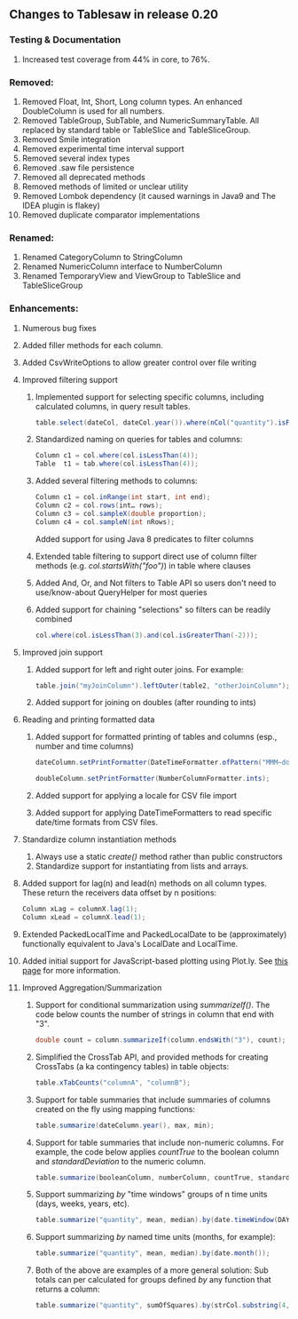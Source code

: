 ## Changes to Tablesaw in release 0.20

### Testing & Documentation

1. Increased test coverage from 44% in core, to 76%.

### Removed:

1. Removed Float, Int, Short, Long column types. An enhanced DoubleColumn is used for all numbers. 
2. Removed TableGroup, SubTable, and NumericSummaryTable. All replaced by standard table or TableSlice and TableSliceGroup.
3. Removed Smile integration
4. Removed experimental time interval support
5. Removed several index types
6. Removed .saw file persistence
7. Removed all deprecated methods
8. Removed methods of limited or unclear utility 
9. Removed Lombok dependency (it caused warnings in Java9 and The IDEA plugin is flakey)
10. Removed duplicate comparator implementations 

### Renamed:

1. Renamed CategoryColumn to StringColumn
1. Renamed NumericColumn interface to NumberColumn
1. Renamed TemporaryView and ViewGroup to TableSlice and TableSliceGroup

### Enhancements:

1. Numerous bug fixes

1. Added filler methods for each column.

1. Added CsvWriteOptions to allow greater control over file writing

1. Improved filtering support
    1. Implemented support for selecting specific columns, including calculated columns, in query result tables.

       ```java
       table.select(dateCol, dateCol.year()).where(nCol("quantity").isPositive());
       ```

    1. Standardized naming on queries for tables and columns:

       ```java
       Column c1 = col.where(col.isLessThan(4));
       Table  t1 = tab.where(col.isLessThan(4));
       ```

    1. Added several filtering methods to columns: 

       ```java
       Column c1 = col.inRange(int start, int end);
       Column c2 = col.rows(int… rows);
       Column c3 = col.sampleX(double proportion);
       Column c4 = col.sampleN(int nRows);
       ```

       Added support for using Java 8 predicates to filter columns

    1. Extended table filtering to support direct use of column filter methods (e.g. *col.startsWith("foo")*) in table where clauses

    1. Added And, Or, and Not filters to Table API so users don't need to use/know-about QueryHelper for most queries

    1. Added support for chaining "selections" so filters can be readily combined

       ```java
       col.where(col.isLessThan(3).and(col.isGreaterThan(-2)));
       ```

1. Improved join support
    1. Added support for left and right outer joins. For example:

       ```java
       table.join("myJoinColumn").leftOuter(table2, "otherJoinColumn");
       ```

    1. Added support for joining on doubles (after rounding to ints)

1. Reading and printing formatted data
    1. Added support for formatted printing of tables and columns (esp., number and time columns)

       ```java
       dateColumn.setPrintFormatter(DateTimeFormatter.ofPattern("MMM~dd~yyyy"));
       ```

       ```Java
       doubleColumn.setPrintFormatter(NumberColumnFormatter.ints); 
       ```

    1. Added support for applying a locale for CSV file import

    1. Added support for applying DateTimeFormatters to read specific date/time formats from CSV files.

1. Standardize column instantiation methods
    1. Always use a static *create()* method rather than public constructors
    1. Standardize support for instantiating from lists and arrays.

1. Added support for lag(n) and lead(n) methods on all column types. These return the receivers data offset by n positions:

    ```Java
    Column xLag = columnX.lag(1);
    Column xLead = columnX.lead(1);
    ```

1. Extended PackedLocalTime and PackedLocalDate to be (approximately) functionally equivalent to Java's LocalDate and LocalTime.

1. Added initial support for JavaScript-based plotting using Plot.ly. See [this page](https://jtablesaw.github.io/tablesaw/Plotting.md) for more information. 

1. Improved Aggregation/Summarization

     1. Support for conditional summarization using *summarizeIf()*. The code below counts the number of strings in column that end with "3". 

        ```java
        double count = column.summarizeIf(column.endsWith("3"), count);
        ```

     1. Simplified the CrossTab API, and provided methods for creating CrossTabs (a  ka contingency tables) in table objects:

        ```java
        table.xTabCounts("columnA", "columnB");
        ```

     1. Support for table summaries that include summaries of columns created on the fly using mapping functions:

        ```java
        table.summarize(dateColumn.year(), max, min);
        ```

     1. Support for table summaries that include non-numeric columns. For example, the code below applies *countTrue* to the boolean column and *standardDeviation* to the numeric column.

        ```java
        table.summarize(booleanColumn, numberColumn, countTrue, standardDeviation); 
        ```

     1. Support summarizing *by* "time windows" groups of n time units (days, weeks, years, etc).

        ```java
        table.summarize("quantity", mean, median).by(date.timeWindow(DAYS, 5));
        ```

     1. Support summarizing *by* named time units (months, for example):

        ```java
        table.summarize("quantity", mean, median).by(date.month());
        ```

     1. Both of the above are examples of a more general solution: Sub totals can per calculated for groups defined *by* any function that returns a column: 

        ```java
        table.summarize("quantity", sumOfSquares).by(strCol.substring(4, 7));
        ```

        

